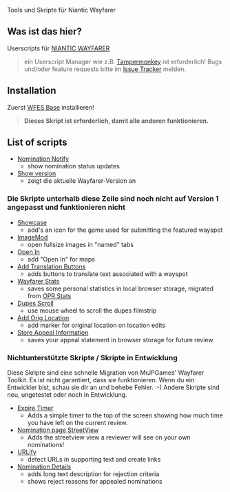 
Tools und Skripte für Niantic Wayfarer

## Was ist das hier?
Userscripts für [NIANTIC WAYFARER](https://wayfarer.nianticlabs.com/)
> ein Userscript Manager wie z.B. [Tampermonkey](https://tampermonkey.net/) ist erforderlich!
> Bugs und/oder feature requests bitte im [Issue Tracker](https://github.com/AlterTobi/Wayfarer-Extension-Scripts/issues) melden.

## Installation
Zuerst [WFES Base](https://altertobi.github.io/Wayfarer-Extension-Scripts/wfes-Base.user.js) installieren!
> **Dieses Skript ist erforderlich, damit alle anderen funktionieren.**

## List of scripts
* [Nomination Notify](https://altertobi.github.io/Wayfarer-Extension-Scripts/wfes-NominationNotify.user.js)
    - show nomination status updates
* [Show version](https://altertobi.github.io/Wayfarer-Extension-Scripts/wfes-showWFVersion.user.js)
    - zeigt die aktuelle Wayfarer-Version an

### Die Skripte unterhalb diese Zeile sind noch nicht auf Version 1 angepasst und funktionieren nicht
* [Showcase](https://github.com/AlterTobi/WFES/raw/release/v0.9/wfes-Showcase.user.js)
    - add's an icon for the game used for submitting the featured wayspot
* [ImageMod](https://github.com/AlterTobi/WFES/raw/release/v0.9/wfes-ImageMod.user.js)
    - open fullsize images in "named" tabs
* [Open In](https://github.com/AlterTobi/WFES/raw/release/v0.9/wfes-OpenIn.user.js)
    - add "Open In" for maps
* [Add Translation Buttons](https://github.com/AlterTobi/WFES/raw/release/v0.9/wfes-AddTranslationButtons.user.js)
    - adds buttons to translate text associated with a wayspot
* [Wayfarer Stats](https://github.com/AlterTobi/WFES/raw/release/v0.9/wfes-WayfarerStats.user.js)
    - saves some personal statistics in local browser storage, migrated from [OPR Stats](https://gitlab.com/fotofreund0815/opr-stats/)
* [Dupes Scroll](https://github.com/AlterTobi/WFES/raw/release/v0.9/wfes-dupesScroll.user.js)
    - use mouse wheel to scroll the dupes filmstrip
* [Add Orig Location](https://github.com/AlterTobi/WFES/raw/release/v0.9/wfes-reviewAddOrigLocation.user.js)
    - add marker for original location on location edits
* [Store Appeal Information](https://github.com/AlterTobi/WFES/raw/release/v0.9/wfes-AppealData.user.js)
    - saves your appeal statement in browser storage for future review

### Nichtunterstützte Skripte / Skripte in Entwicklung
Diese Skripte sind eine schnelle Migration von MrJPGames' Wayfarer Toolkit. Es ist nicht garantiert, dass sie funktionieren. Wenn du ein Entwickler bist, schau sie dir an und behebe Fehler. :-)
Andere Skripte sind neu, ungetestet oder noch in Entwicklung.
 
* [Expire Timer](https://github.com/AlterTobi/WFES/raw/release/v0.9/no_support/ExpireTimer.user.js)
    - Adds a simple timer to the top of the screen showing how much time you have left on the current review.
* [Nomination page StreetView](https://github.com/AlterTobi/WFES/raw/release/v0.9/no_support/NominationsStreetView.user.js)
    - Adds the streetview view a reviewer will see on your own nominations!
* [URLify](https://github.com/AlterTobi/Wayfarer-Extension-Scripts/release/v0.9/no_support/wfes-URLify.user.js)
    - detect URLs in supporting text and create links
* [Nomination Details](https://github.com/AlterTobi/WFES/raw/release/v0.9/no_support/wfes-NominationDetail.user.js)
    - adds long text description for rejection criteria
    - shows reject reasons for appealed nominations
